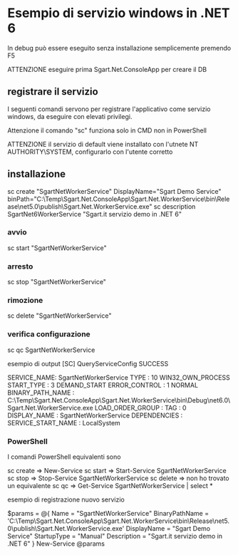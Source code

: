 ﻿# Esempio di servizio windows in .NET 6

In debug può essere eseguito senza installazione semplicemente premendo F5

ATTENZIONE eseguire prima Sgart.Net.ConsoleApp per creare il DB


## registrare il servizio

I seguenti comandi servono per registrare l'applicativo come servizio windows, da eseguire con elevati privilegi.

Attenzione il comando "sc" funziona solo in CMD non in PowerShell

ATTENZIONE il servizio di default viene installato con l'utnete NT AUTHORITY\SYSTEM, configurarlo con l'utente corretto

## installazione

sc create "SgartNetWorkerService" DisplayName="Sgart Demo Service" binPath="C:\Temp\Sgart.Net.ConsoleApp\Sgart.Net.WorkerService\bin\Release\net5.0\publish\Sgart.Net.WorkerService.exe"
sc description SgartNet6WorkerService "Sgart.it servizio demo in .NET 6"

### avvio

sc start "SgartNetWorkerService"

### arresto

sc stop "SgartNetWorkerService"

### rimozione

sc delete "SgartNetWorkerService"

### verifica configurazione

sc qc SgartNetWorkerService

esempio di output
[SC] QueryServiceConfig SUCCESS

SERVICE_NAME: SgartNetWorkerService
        TYPE               : 10  WIN32_OWN_PROCESS
        START_TYPE         : 3   DEMAND_START
        ERROR_CONTROL      : 1   NORMAL
        BINARY_PATH_NAME   : C:\Temp\Sgart.Net.ConsoleApp\Sgart.Net.WorkerService\bin\Debug\net6.0\Sgart.Net.WorkerService.exe
        LOAD_ORDER_GROUP   :
        TAG                : 0
        DISPLAY_NAME       : SgartNetWorkerService
        DEPENDENCIES       :
        SERVICE_START_NAME : LocalSystem

### PowerShell

I comandi PowerShell equivalenti sono 

sc create => New-Service 
sc start => Start-Service SgartNetWorkerService
sc stop => Stop-Service SgartNetWorkerService
sc delete => non ho trovato un equivalente
sc qc => Get-Service SgartNetWorkerService | select *

esempio di registrazione nuovo servizio

$params = @{
      Name = "SgartNetWorkerService"
      BinaryPathName = 'C:\Temp\Sgart.Net.ConsoleApp\Sgart.Net.WorkerService\bin\Release\net5.0\publish\Sgart.Net.WorkerService.exe'
      DisplayName = "Sgart Demo Service"
      StartupType = "Manual"
      Description = "Sgart.it servizio demo in .NET 6"
    }
New-Service @params